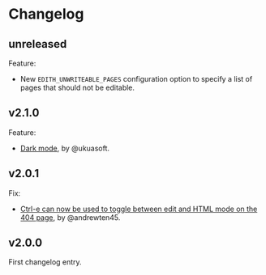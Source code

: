 # Changelog

## unreleased

Feature:
- New `EDITH_UNWRITEABLE_PAGES` configuration option to specify a list of
  pages that should not be editable.

## v2.1.0

Feature:
- [Dark mode](https://github.com/sunny/edith/pull/40), by @ukuasoft.

## v2.0.1

Fix:
- [Ctrl-e can now be used to toggle between edit and HTML mode on the 404
  page](https://github.com/sunny/edith/pull/38), by @andrewten45.

## v2.0.0

First changelog entry.
